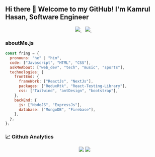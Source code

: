 ## Hi there 👋 Welcome to my GitHub! I'm Kamrul Hasan, Software Engineer

<p align='center'>
  <a href="https://www.linkedin.com/in/imkamrul98/">
    <img src="https://img.shields.io/badge/linkedin-%230077B5.svg?&style=for-the-badge&logo=linkedin&logoColor=white" />
  </a>&nbsp;&nbsp;
  <a href="mailto:imkamrul98@gmail.com">
    <img src="https://img.shields.io/badge/Gmail-D14836?style=for-the-badge&logo=gmail&logoColor=white" />        
  </a>&nbsp;&nbsp;
</p>

### aboutMe.js

```javascript
const fring = {
  pronouns: "he" | "him",
  code: ["Javascript", "HTML", "CSS"],
  askMeAbout: ["web_dev", "tech", "music", "sports"],
  technologies: {
    frontEnd: {
      frameWork: ["ReactJs", "NextJs"],
      packages: ["ReduxRtk", "React-Testing-Library"],
      css: ["Tailwind", "antDesign", "bootstrap"],
    },
    backEnd: {
      js: ["NodeJS", "ExpressJs"],
      database: ["MongoDB", "Firebase"],
    },
  },
};
```

### 📈 Github Analytics

<p align="center">
  <img src="https://github-readme-stats.vercel.app/api?username=imkamrul&show_icons=true&theme=vue-dark&line_height=33" />
  <img src="https://github-readme-stats.vercel.app/api/top-langs/?username=imkamrul&theme=vue-dark&line_height=10">
</p>
